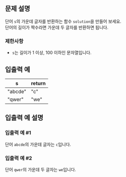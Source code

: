 ## 문제 설명

단어 `s`의 가운데 글자를 반환하는 함수 `solution`을 만들어 보세요.  
단어의 길이가 짝수라면 가운데 두 글자를 반환하면 됩니다.

### 제한사항
- `s`는 길이가 1 이상, 100 이하인 문자열입니다.

## 입출력 예

| s      | return |
|--------|--------|
| "abcde" | "c"    |
| "qwer"  | "we"   |

## 입출력 예 설명

### 입출력 예 #1
단어 `abcde`의 가운데 글자는 `c`입니다.

### 입출력 예 #2
단어 `qwer`의 가운데 두 글자는 `we`입니다.
